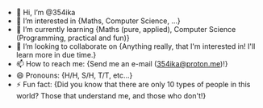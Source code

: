 - 👋 Hi, I’m @354ika
- 👀 I’m interested in {Maths, Computer Science, ...}
- 🌱 I’m currently learning {Maths (pure, applied), Computer Science (Programming, practical and fun)}
- 💞️ I’m looking to collaborate on {Anything really, that I'm interested in! I'll learn more in due time.}
- 📫 How to reach me: {Send me an e-mail (354ika@proton.me)!}
- 😄 Pronouns: {H/H, S/H, T/T, etc...}
- ⚡ Fun fact: {Did you know that there are only 10 types of people in this world? Those that understand me, and those who don't!}

<!---
354ika/354ika is a ✨ special ✨ repository because its `README.md` (this file) appears on your GitHub profile.
You can click the Preview link to take a look at your changes.
--->
